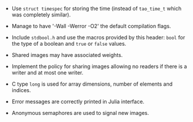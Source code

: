 * Use `struct timespec` for storing the time (instead of `tao_time_t` which was
  completely similar).

* Manage to have '-Wall -Werror -O2' the default compilation flags.

* Include `stdbool.h` and use the macros provided by this header: `bool` for
  the type of a boolean and `true` or `false` values.

* Shared images may have associated weights.

* Implement the policy for sharing images allowing no readers if there is a
  writer and at most one writer.

* C type `long` is used for array dimensions, number of elements and indices.

* Error messages are correctly printed in Julia interface.

* Anonymous semaphores are used to signal new images.
